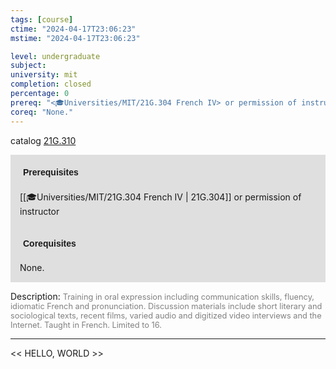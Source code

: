 ```yaml
---
tags: [course]
ctime: "2024-04-17T23:06:23"
mstime: "2024-04-17T23:06:23"

level: undergraduate
subject: 
university: mit
completion: closed
percentage: 0
prereq: "<🎓Universities/MIT/21G.304 French IV> or permission of instructor"
coreq: "None."
---
```


catalog [21G.310](http://student.mit.edu/catalog/m21Gd.html#21G.310)

<span style="display: block; padding: 15px; background-color: rgb(100, 100, 100, 0.2);"><font id="m_prereq2173_0" style="display: block; font-family: Arial, sans-serif; font-weight: bold; padding: 5px">Prerequisites</font><br><span id="prereq2173_0">[[🎓Universities/MIT/21G.304 French IV | 21G.304]] or permission of instructor</span></span>
<span style="display: block; padding: 15px; background-color: rgb(100, 100, 100, 0.2);"><font id="m_coreq2173_0" style="display: block; font-family: Arial, sans-serif; font-weight: bold; padding: 5px">Corequisites</font><br><span id="coreq2173_0">None.</span></span>

<font style="">Description:</font>
<font style="color: grey; font-size: 0.8rem;">Training in oral expression including communication skills, fluency, idiomatic French and pronunciation. Discussion materials include short literary and sociological texts, recent films, varied audio and digitized video interviews and the Internet. Taught in French. Limited to 16.</font>



---

<< HELLO, WORLD >>
